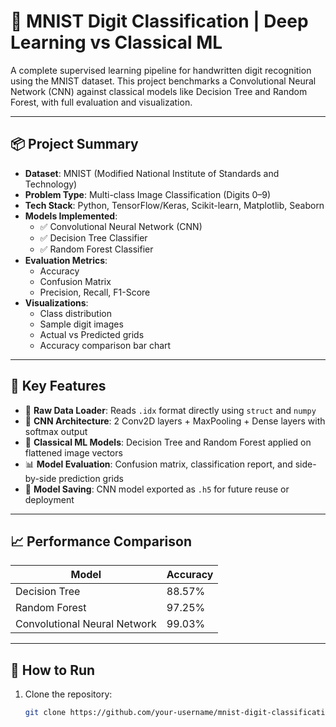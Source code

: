 # 🧠 MNIST Digit Classification | Deep Learning vs Classical ML

A complete supervised learning pipeline for handwritten digit recognition using the MNIST dataset. This project benchmarks a Convolutional Neural Network (CNN) against classical models like Decision Tree and Random Forest, with full evaluation and visualization.

---

## 📦 Project Summary

- **Dataset**: MNIST (Modified National Institute of Standards and Technology)
- **Problem Type**: Multi-class Image Classification (Digits 0–9)
- **Tech Stack**: Python, TensorFlow/Keras, Scikit-learn, Matplotlib, Seaborn
- **Models Implemented**:
  - ✅ Convolutional Neural Network (CNN)
  - ✅ Decision Tree Classifier
  - ✅ Random Forest Classifier
- **Evaluation Metrics**:
  - Accuracy
  - Confusion Matrix
  - Precision, Recall, F1-Score
- **Visualizations**:
  - Class distribution
  - Sample digit images
  - Actual vs Predicted grids
  - Accuracy comparison bar chart

---

## 🚀 Key Features

- 📂 **Raw Data Loader**: Reads `.idx` format directly using `struct` and `numpy`
- 🧠 **CNN Architecture**: 2 Conv2D layers + MaxPooling + Dense layers with softmax output
- 🌲 **Classical ML Models**: Decision Tree and Random Forest applied on flattened image vectors
- 📊 **Model Evaluation**: Confusion matrix, classification report, and side-by-side prediction grids
- 💾 **Model Saving**: CNN model exported as `.h5` for future reuse or deployment

---

## 📈 Performance Comparison

| Model               | Accuracy |
|--------------------|----------|
| Decision Tree       | 88.57%   |
| Random Forest       | 97.25%   |
| Convolutional Neural Network | 99.03%   |

---

## 🧪 How to Run

1. Clone the repository:
   ```bash
   git clone https://github.com/your-username/mnist-digit-classification.git
